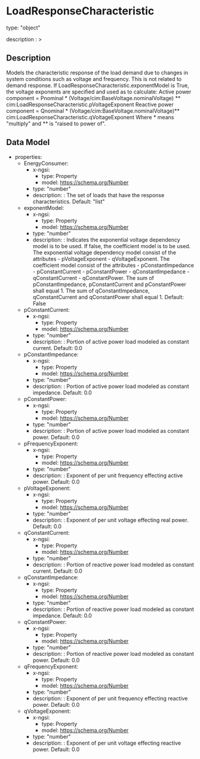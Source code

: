 # LoadResponseCharacteristic
type: "object"
description : >
## Description
Models the characteristic response of the load demand due to changes in system conditions such as voltage and frequency. This is not related to demand response.  If LoadResponseCharacteristic.exponentModel is True, the voltage exponents are specified and used as to calculate:  Active power component = Pnominal * (Voltage/cim:BaseVoltage.nominalVoltage) ** cim:LoadResponseCharacteristic.pVoltageExponent  Reactive power component = Qnominal * (Voltage/cim:BaseVoltage.nominalVoltage)** cim:LoadResponseCharacteristic.qVoltageExponent  Where  * means "multiply" and ** is "raised to power of".

## Data Model
  - properties:
    - EnergyConsumer:
      - x-ngsi:
        - type: Property
        - model: https://schema.org/Number
      - type: "number"
      - description: : The set of loads that have the response characteristics. Default: "list"
    - exponentModel:
      - x-ngsi:
        - type: Property
        - model: https://schema.org/Number
      - type: "number"
      - description: : Indicates the exponential voltage dependency model is to be used.   If false, the coefficient model is to be used. The exponential voltage dependency model consist of the attributes - pVoltageExponent - qVoltageExponent. The coefficient model consist of the attributes - pConstantImpedance - pConstantCurrent - pConstantPower - qConstantImpedance - qConstantCurrent - qConstantPower. The sum of pConstantImpedance, pConstantCurrent and pConstantPower shall equal 1. The sum of qConstantImpedance, qConstantCurrent and qConstantPower shall equal 1. Default: False
    - pConstantCurrent:
      - x-ngsi:
        - type: Property
        - model: https://schema.org/Number
      - type: "number"
      - description: : Portion of active power load modeled as constant current. Default: 0.0
    - pConstantImpedance:
      - x-ngsi:
        - type: Property
        - model: https://schema.org/Number
      - type: "number"
      - description: : Portion of active power load modeled as constant impedance. Default: 0.0
    - pConstantPower:
      - x-ngsi:
        - type: Property
        - model: https://schema.org/Number
      - type: "number"
      - description: : Portion of active power load modeled as constant power. Default: 0.0
    - pFrequencyExponent:
      - x-ngsi:
        - type: Property
        - model: https://schema.org/Number
      - type: "number"
      - description: : Exponent of per unit frequency effecting active power. Default: 0.0
    - pVoltageExponent:
      - x-ngsi:
        - type: Property
        - model: https://schema.org/Number
      - type: "number"
      - description: : Exponent of per unit voltage effecting real power. Default: 0.0
    - qConstantCurrent:
      - x-ngsi:
        - type: Property
        - model: https://schema.org/Number
      - type: "number"
      - description: : Portion of reactive power load modeled as constant current. Default: 0.0
    - qConstantImpedance:
      - x-ngsi:
        - type: Property
        - model: https://schema.org/Number
      - type: "number"
      - description: : Portion of reactive power load modeled as constant impedance. Default: 0.0
    - qConstantPower:
      - x-ngsi:
        - type: Property
        - model: https://schema.org/Number
      - type: "number"
      - description: : Portion of reactive power load modeled as constant power. Default: 0.0
    - qFrequencyExponent:
      - x-ngsi:
        - type: Property
        - model: https://schema.org/Number
      - type: "number"
      - description: : Exponent of per unit frequency effecting reactive power. Default: 0.0
    - qVoltageExponent:
      - x-ngsi:
        - type: Property
        - model: https://schema.org/Number
      - type: "number"
      - description: : Exponent of per unit voltage effecting reactive power. Default: 0.0
